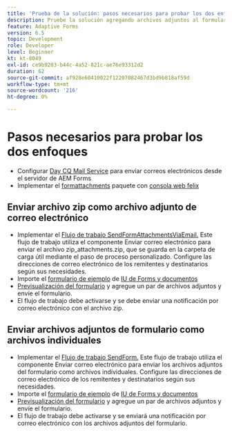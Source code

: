 ```yaml
---
title: 'Prueba de la solución: pasos necesarios para probar los dos enfoques'
description: Pruebe la solución agregando archivos adjuntos al formulario y almacene en déclencheur el flujo de trabajo para enviar el correo electrónico.
feature: Adaptive Forms
version: 6.5
topic: Development
role: Developer
level: Beginner
kt: kt-8049
exl-id: ce9b9203-b44c-4a52-821c-ae76e93312d2
duration: 62
source-git-commit: af928e60410022f12207082467d3bd9b818af59d
workflow-type: tm+mt
source-wordcount: '216'
ht-degree: 0%

---
```


# Pasos necesarios para probar los dos enfoques

* Configurar [Day CQ Mail Service](https://experienceleague.adobe.com/docs/experience-manager-65/administering/operations/notification.html?lang=en#configuring-the-mail-service) para enviar correos electrónicos desde el servidor de AEM Forms
* Implementar el [formattachments](assets/formattachments.formattachments.core-1.0-SNAPSHOT.jar) paquete con [consola web felix](http://localhost:4502/system/console/bundles)

## Enviar archivo zip como archivo adjunto de correo electrónico



* Implementar el [Flujo de trabajo SendFormAttachmentsViaEmail.](assets/zipped-form-attachments-model.zip) Este flujo de trabajo utiliza el componente Enviar correo electrónico para enviar el archivo zip_attachments.zip, que se guarda en la carpeta de carga útil mediante el paso de proceso personalizado. Configure las direcciones de correo electrónico de los remitentes y destinatarios según sus necesidades.
* Importe el [formulario de ejemplo](assets/zip-form-attachments-form.zip) de [IU de Forms y documentos](http://localhost:4502/aem/forms.html/content/dam/formsanddocuments)
* [Previsualización del formulario](http://localhost:4502/content/dam/formsanddocuments/zippformattachments/jcr:content?wcmmode=disabled) y agregue un par de archivos adjuntos y envíe el formulario.
* El flujo de trabajo debe activarse y se debe enviar una notificación por correo electrónico con el archivo zip.

## Enviar archivos adjuntos de formulario como archivos individuales

* Implementar el [Flujo de trabajo SendForm.](assets/send-form-attachments-model.zip) Este flujo de trabajo utiliza el componente Enviar correo electrónico para enviar los archivos adjuntos del formulario como archivos individuales. Configure las direcciones de correo electrónico de los remitentes y destinatarios según sus necesidades.
* Importe el [formulario de ejemplo](assets/send-list-attachments-form.zip) de [IU de Forms y documentos](http://localhost:4502/aem/forms.html/content/dam/formsanddocuments)
* [Previsualización del formulario](http://localhost:4502/content/dam/formsanddocuments/sendlistofattachments/jcr:content?wcmmode=disabled) y agregue un par de archivos adjuntos y envíe el formulario.
* El flujo de trabajo debe activarse y se enviará una notificación por correo electrónico con los archivos adjuntos del formulario.
